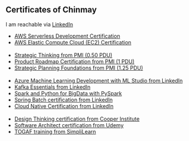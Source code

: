## Certificates of Chinmay
I am reachable via [LinkedIn](https://www.linkedin.com/in/chinmay-anand-a952622/)
<ul>
     <li><a href="AWS_Serverless_Development_Certificate_of_Completion_from_aws.pdf" target="_blank">AWS Serverless Development Certification</a>
</li><li><a href="AWS_EC2_Certificate_of_Completion_from_aws.pdf" target="_blank">AWS Elastic Compute Cloud (EC2) Certification</a>
</li>
<br/>
     <li><a href="Strategic Thinking_(PMI)_ProfClark.pdf" target="_blank">Strategic Thinking from PMI (0.50 PDU)</a>
</li><li><a href="Product_Management_Building_a_Product_Roadmap(PMI)_CertificateOfCompletion.pdf" target="_blank">Product Roadmap Certification from PMI (1 PDU)</a>
</li><li><a href="Strategic_Planning_Foundations(PMI)_CertificateOfCompletion.pdf" target="_blank">Strategic Planning Foundations from PMI (1.25 PDU)</a>
</li>
<br/>
     <li><a href="Azure_Machine_Learning_with_ML_Studio(LinkedIn)_certificate.pdf" target="_blank">Azure Machine Learning Development with ML Studio from LinkedIn</a>
</li><li><a href="Kafka_Essential_Training(LinkedIn)_certificate.pdf" target="_blank">Kafka Essentials from LinkedIn</a>
</li><li><a href="PySpark_BigData_UC-1ba38b91-64e4-4c71-8796-160de13e6db5.pdf" target="_blank">Spark and Python for BigData with PySpark</a>
</li><li><a href="Spring_Batch(LinkedIn)_CertificateOfCompletion.pdf" target="_blank">Spring Batch certification from LinkedIn</a>
</li><li><a href="Cloud_Native_Development_With_NodeJs_Docker_Kubernetes_(LinkedIn)CertificateOfCompletion.pdf" target="_blank">Cloud Native Certification from LinkedIn</a>
</li>
<br/>
     <li><a href="Design_Thinking_UC-7C2NOALQ.pdf" target="_blank">Design Thinking certification from Cooper Institute</a>
</li><li><a href="Software_Architect_UC-ZTP1D3WS.pdf" target="_blank">Software Architect certification from Udemy</a>
</li><li><a href="Togaf_Training_From_Simplilearn_certificate_1670585_1582613095.pdf" target="_blank">TOGAF training from SimpliLearn</a>
</li>
<br/>
</ul>
